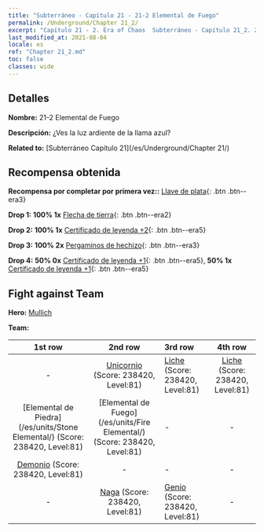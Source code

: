 ```yaml
---
title: "Subterráneo - Capítulo 21 - 21-2 Elemental de Fuego"
permalink: /Underground/Chapter 21_2/
excerpt: "Capítulo 21 - 2. Era of Chaos  Subterráneo - Capítulo 21_2. 21-2 Elemental de Fuego"
last_modified_at: 2021-08-04
locale: es
ref: "Chapter 21_2.md"
toc: false
classes: wide
---
```


## Detalles

 **Nombre:** 21-2 Elemental de Fuego

 **Descripción:** ¿Ves la luz ardiente de la llama azul?

 **Related to:** [Subterráneo Capítulo 21](/es/Underground/Chapter 21/)

## Recompensa obtenida

 **Recompensa por completar por primera vez::** [Llave de plata](/ItemsES/con_693/){: .btn .btn--era3}

 **Drop 1:** **100% 1x** [Flecha de tierra](/ItemsES/her_464/){: .btn .btn--era2}

 **Drop 2:** **100% 1x** [Certificado de leyenda +2](/ItemsES/mat_81/){: .btn .btn--era5}

 **Drop 3:** **100% 2x** [Pergaminos de hechizo](/ItemsES/con_694/){: .btn .btn--era3}

 **Drop 4:** **50% 0x** [Certificado de leyenda +1](/ItemsES/mat_74/){: .btn .btn--era5}, **50% 1x** [Certificado de leyenda +1](/ItemsES/mat_74/){: .btn .btn--era5}


## Fight against Team
 **Hero:** [Mullich](/es/heroes/Mullich/)

 **Team:**


  | 1st row | 2nd row | 3rd row | 4th row |
  |:----:|:----:|:----|:----:|
  | - | [Unicornio](/es/units/Unicorn/) (Score: 238420, Level:81)  | [Liche](/es/units/Lich/) (Score: 238420, Level:81)  | [Liche](/es/units/Lich/) (Score: 238420, Level:81)  |
  | [Elemental de Piedra](/es/units/Stone Elemental/) (Score: 238420, Level:81)  | [Elemental de Fuego](/es/units/Fire Elemental/) (Score: 238420, Level:81)  | - | - |
  | [Demonio](/es/units/Demon/) (Score: 238420, Level:81)  | - | - | - |
  | - | [Naga](/es/units/Naga/) (Score: 238420, Level:81)  | [Genio](/es/units/Genie/) (Score: 238420, Level:81)  | - |


